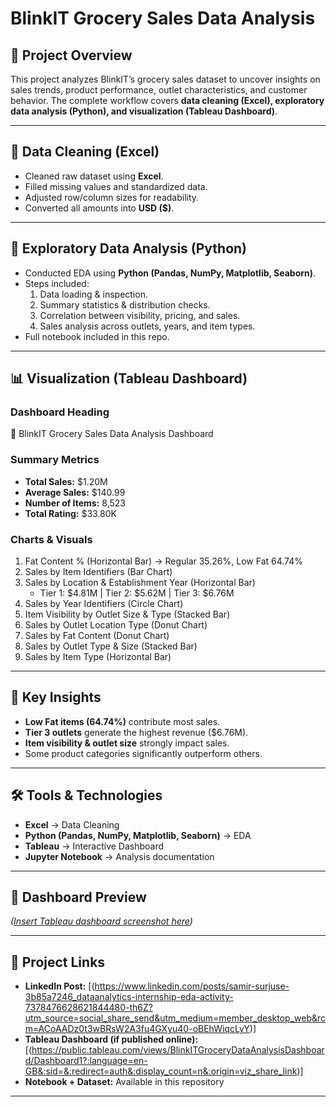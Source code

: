 # BlinkIT Grocery Sales Data Analysis  

## 📌 Project Overview  
This project analyzes BlinkIT’s grocery sales dataset to uncover insights on sales trends, product performance, outlet characteristics, and customer behavior. The complete workflow covers **data cleaning (Excel), exploratory data analysis (Python), and visualization (Tableau Dashboard)**.  

---

## 🧹 Data Cleaning (Excel)  
- Cleaned raw dataset using **Excel**.  
- Filled missing values and standardized data.  
- Adjusted row/column sizes for readability.  
- Converted all amounts into **USD ($)**.  

---

## 🔎 Exploratory Data Analysis (Python)  
- Conducted EDA using **Python (Pandas, NumPy, Matplotlib, Seaborn)**.  
- Steps included:  
  1. Data loading & inspection.  
  2. Summary statistics & distribution checks.  
  3. Correlation between visibility, pricing, and sales.  
  4. Sales analysis across outlets, years, and item types.  
- Full notebook included in this repo.  

---

## 📊 Visualization (Tableau Dashboard)  

### **Dashboard Heading**  
📍 BlinkIT Grocery Sales Data Analysis Dashboard  

### **Summary Metrics**  
- **Total Sales:** $1.20M  
- **Average Sales:** $140.99  
- **Number of Items:** 8,523  
- **Total Rating:** $33.80K  

### **Charts & Visuals**  
1. Fat Content % (Horizontal Bar) → Regular 35.26%, Low Fat 64.74%  
2. Sales by Item Identifiers (Bar Chart)  
3. Sales by Location & Establishment Year (Horizontal Bar)  
   - Tier 1: $4.81M | Tier 2: $5.62M | Tier 3: $6.76M  
4. Sales by Year Identifiers (Circle Chart)  
5. Item Visibility by Outlet Size & Type (Stacked Bar)  
6. Sales by Outlet Location Type (Donut Chart)  
7. Sales by Fat Content (Donut Chart)  
8. Sales by Outlet Type & Size (Stacked Bar)  
9. Sales by Item Type (Horizontal Bar)  

---

## 🚀 Key Insights  
- **Low Fat items (64.74%)** contribute most sales.  
- **Tier 3 outlets** generate the highest revenue ($6.76M).  
- **Item visibility & outlet size** strongly impact sales.  
- Some product categories significantly outperform others.  

---

## 🛠️ Tools & Technologies  
- **Excel** → Data Cleaning  
- **Python (Pandas, NumPy, Matplotlib, Seaborn)** → EDA  
- **Tableau** → Interactive Dashboard  
- **Jupyter Notebook** → Analysis documentation  

---

## 📸 Dashboard Preview  
*([Insert Tableau dashboard screenshot here](https://public.tableau.com/views/BlinkITGroceryDataAnalysisDashboard/Dashboard1?:language=en-GB&:sid=&:redirect=auth&:display_count=n&:origin=viz_share_link))*  

---

## 🔗 Project Links  
- **LinkedIn Post:** [(https://www.linkedin.com/posts/samir-surjuse-3b85a7246_dataanalytics-internship-eda-activity-7378476628621844480-th6Z?utm_source=social_share_send&utm_medium=member_desktop_web&rcm=ACoAADz0t3wBRsW2A3fu4GXyu40-oBEhWiqcLyY)]  
- **Tableau Dashboard (if published online):** [(https://public.tableau.com/views/BlinkITGroceryDataAnalysisDashboard/Dashboard1?:language=en-GB&:sid=&:redirect=auth&:display_count=n&:origin=viz_share_link)]  
- **Notebook + Dataset:** Available in this repository  

---
